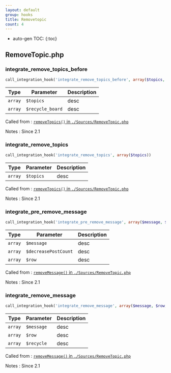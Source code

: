 ```yaml
---
layout: default
group: hooks
title: Removetopic
count: 4
---
```

* auto-gen TOC:
{:toc}

## RemoveTopic.php
### integrate_remove_topics_before

```php
call_integration_hook('integrate_remove_topics_before', array($topics, $recycle_board))
```

Type|Parameter|Description
---|---|---
`array`|`$topics`|desc
`array`|`$recycle_board`|desc

Called from
: [`removeTopics()` in `./Sources/RemoveTopic.php`](../docs/removetopic.html#removetopics)

Notes
: Since 2.1

### integrate_remove_topics

```php
call_integration_hook('integrate_remove_topics', array($topics))
```

Type|Parameter|Description
---|---|---
`array`|`$topics`|desc

Called from
: [`removeTopics()` in `./Sources/RemoveTopic.php`](../docs/removetopic.html#removetopics)

Notes
: Since 2.1

### integrate_pre_remove_message

```php
call_integration_hook('integrate_pre_remove_message', array($message, $decreasePostCount, $row))
```

Type|Parameter|Description
---|---|---
`array`|`$message`|desc
`array`|`$decreasePostCount`|desc
`array`|`$row`|desc

Called from
: [`removeMessage()` in `./Sources/RemoveTopic.php`](../docs/removetopic.html#removemessage)

Notes
: Since 2.1

### integrate_remove_message

```php
call_integration_hook('integrate_remove_message', array($message, $row, $recycle))
```

Type|Parameter|Description
---|---|---
`array`|`$message`|desc
`array`|`$row`|desc
`array`|`$recycle`|desc

Called from
: [`removeMessage()` in `./Sources/RemoveTopic.php`](../docs/removetopic.html#removemessage)

Notes
: Since 2.1

